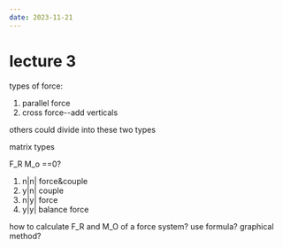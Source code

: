```yaml
---
date: 2023-11-21
---
```


# lecture 3

types of force:

1. parallel force
2. cross force--add verticals

others could divide into these two types

matrix types

F_R M_o ==0?

1. n|n| force&couple
2. y|n| couple
3. n|y| force
4. y|y| balance force

how to calculate F_R and M_O of a force system?
use formula? graphical method?
